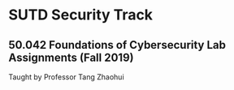 # SUTD Security Track
## 50.042 Foundations of Cybersecurity Lab Assignments (Fall 2019)
Taught by Professor Tang Zhaohui
